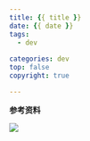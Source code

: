 ```yaml
---
title: {{ title }}
date: {{ date }}
tags:
  - dev
  
categories: dev
top: false
copyright: true

---
```


<!--more-->

**参考资料**
[]()

![](http://oankigr4l.bkt.clouddn.com/wexin.png)